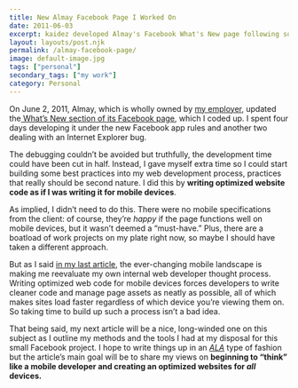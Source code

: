 ```yaml
---
title: New Almay Facebook Page I Worked On
date: 2011-06-03
excerpt: kaidez developed Almay's Facebook What's New page following some best practices in terms of mobile web development.
layout: layouts/post.njk
permalink: /almay-facebook-page/
image: default-image.jpg
tags: ["personal"]
secondary_tags: ["my work"]
category: Personal
---
```


On June 2, 2011, Almay, which is wholly owned by [my employer][1], updated the[ What’s New section of its Facebook page][2], which I coded up. I spent four days developing it under the new Facebook app rules and another two dealing with an Internet Explorer bug.

 [1]: http://www.revlon.com/
 [2]: http://www.facebook.com/almay

The debugging couldn’t be avoided but truthfully, the development time could have been cut in half. Instead, I gave myself extra time so I could start building some best practices into my web development process, practices that really should be second nature. I did this by **writing optimized website code as if I was writing it for mobile devices**.

As implied, I didn’t need to do this. There were no mobile specifications from the client: of course, they’re *happy* if the page functions well on mobile devices, but it wasn’t deemed a “must-have.” Plus, there are a boatload of work projects on my plate right now, so maybe I should have taken a different approach.

But as I said [in my last article][3], the ever-changing mobile landscape is making me reevaluate my own internal web developer thought process. Writing optimized web code for mobile devices forces developers to write cleaner code and manage page assets as neatly as possible, all of which makes sites load faster regardless of which device you’re viewing them on. So taking time to build up such a process isn’t a bad idea.

 [3]: /mitchum-html5-site/

That being said, my next article will be a nice, long-winded one on this subject as I outline my methods and the tools I had at my disposal for this small Facebook project. I hope to write things up in an [*ALA*][4] type of fashion but the article’s main goal will be to share my views on **beginning to “think” like a mobile developer and creating an optimized websites for *all* devices.**

 [4]: http://www.alistapart.com/